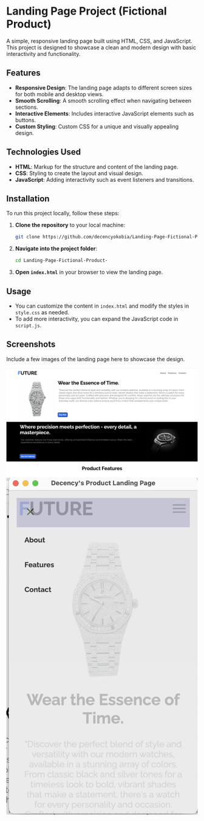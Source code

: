# Landing Page Project (Fictional Product)

A simple, responsive landing page built using HTML, CSS, and JavaScript. This project is designed to showcase a clean and modern design with basic interactivity and functionality.

## Features

- **Responsive Design**: The landing page adapts to different screen sizes for both mobile and desktop views.
- **Smooth Scrolling**: A smooth scrolling effect when navigating between sections.
- **Interactive Elements**: Includes interactive JavaScript elements such as buttons.
- **Custom Styling**: Custom CSS for a unique and visually appealing design.

## Technologies Used

- **HTML**: Markup for the structure and content of the landing page.
- **CSS**: Styling to create the layout and visual design.
- **JavaScript**: Adding interactivity such as event listeners and transitions.

## Installation

To run this project locally, follow these steps:

1. **Clone the repository** to your local machine:

   ```bash
   git clone https://github.com/decencyokobia/Landing-Page-Fictional-Product-.git
   ```

2. **Navigate into the project folder**:

   ```bash
   cd Landing-Page-Fictional-Product-
   ```

3. **Open `index.html`** in your browser to view the landing page.

## Usage

- You can customize the content in `index.html` and modify the styles in `style.css` as needed.
- To add more interactivity, you can expand the JavaScript code in `script.js`.

## Screenshots

Include a few images of the landing page here to showcase the design.

![Landing Page Screenshot](./screenshots/Screenshot%201.png)
<img src="./screenshots/Screenshot 2.png" alt="screenshot 2">